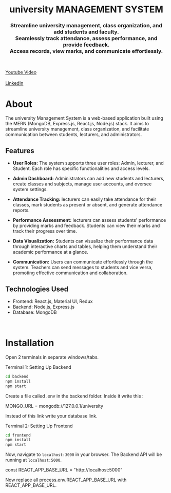 <h1 align="center">
    university MANAGEMENT SYSTEM
</h1>

<h3 align="center">
Streamline university management, class organization, and add students and faculty.<br>
Seamlessly track attendance, assess performance, and provide feedback. <br>
Access records, view marks, and communicate effortlessly.
</h3>

<br>

[Youtube Video](https://youtu.be/ol650KwQkgY?si=rKcboqSv3n-e4UbC)
<br><br>
[LinkedIn](https://www.linkedin.com/in/yogndr/)

# About

The university Management System is a web-based application built using the MERN (MongoDB, Express.js, React.js, Node.js) stack. It aims to streamline university management, class organization, and facilitate communication between students, lecturers, and administrators.

## Features

- **User Roles:** The system supports three user roles: Admin, lecturer, and Student. Each role has specific functionalities and access levels.

- **Admin Dashboard:** Administrators can add new students and lecturers, create classes and subjects, manage user accounts, and oversee system settings.

- **Attendance Tracking:** lecturers can easily take attendance for their classes, mark students as present or absent, and generate attendance reports.

- **Performance Assessment:** lecturers can assess students' performance by providing marks and feedback. Students can view their marks and track their progress over time.

- **Data Visualization:** Students can visualize their performance data through interactive charts and tables, helping them understand their academic performance at a glance.

- **Communication:** Users can communicate effortlessly through the system. Teachers can send messages to students and vice versa, promoting effective communication and collaboration.

## Technologies Used

- Frontend: React.js, Material UI, Redux
- Backend: Node.js, Express.js
- Database: MongoDB

<br>

# Installation

Open 2 terminals in separate windows/tabs.

Terminal 1: Setting Up Backend 
```sh
cd backend
npm install
npm start
```

Create a file called .env in the backend folder.
Inside it write this :

MONGO_URL = mongodb://127.0.0.1/university

Instead of this link write your database link.

Terminal 2: Setting Up Frontend
```sh
cd frontend
npm install
npm start
```
Now, navigate to `localhost:3000` in your browser. 
The Backend API will be running at `localhost:5000`.

const REACT_APP_BASE_URL = "http://localhost:5000"

Now replace all process.env.REACT_APP_BASE_URL with REACT_APP_BASE_URL.



